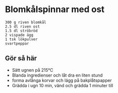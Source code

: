 # Blomkålspinnar med ost
```
300 g riven blomkål
2.5 dl riven ost
1.5 dl ströbröd
2 vispade ägg
1 tsk lökpulver
svartpeppar
```
## Gör så här
* Sätt ugnen på 215°C
* Blanda ingredienser och låt dra en liten stund
* forma avlånga korvar och lägg på bakplåtspapper
* Grädda i ugn 10 min, vänd och grädda 1 minuter till
